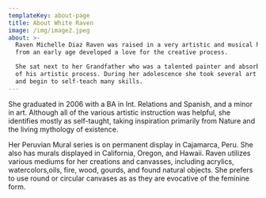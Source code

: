 ```yaml
---
templateKey: about-page
title: About White Raven
image: /img/image2.jpeg
about: >-
  Raven Michelle Diaz Raven was raised in a very artistic and musical home, and
  from an early age developed a love for the creative process.

  She sat next to her Grandfather who was a talented painter and absorbed much
  of his artistic process. During her adolescence she took several art classes
  and begin to self-teach many skills.
---
```


She graduated in 2006 with a BA in Int. Relations and Spanish, and a minor in art.  Although all of the various artistic instruction was helpful, she identifies mostly as self-taught, taking inspiration primarily from Nature and the living mythology of existence.

Her Peruvian Mural series is on permanent display in Cajamarca, Peru. She also has murals displayed in California, Oregon, and Hawaii.  Raven utilizes various mediums for her creations and canvasses, including acrylics, watercolors,oils, fire, wood, gourds, and found natural objects.  She prefers to use round or circular canvases as as they are evocative of the feminine form.
